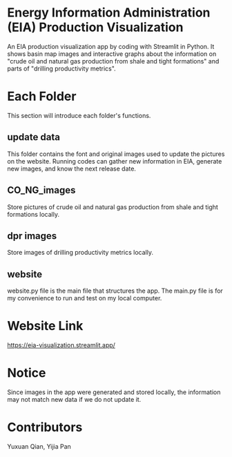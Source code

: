 # Energy Information Administration (EIA) Production Visualization
An EIA production visualization app by coding with Streamlit in Python. It shows basin map images and interactive graphs about the information on "crude oil and natural gas production from shale and tight formations" and parts of "drilling productivity metrics". 

# Each Folder
This section will introduce each folder's functions.

## update data
This folder contains the font and original images used to update the pictures on the website. Running codes can gather new information in EIA, generate new images, and know the next release date.

## CO_NG_images
Store pictures of crude oil and natural gas production from shale and tight formations locally.

## dpr images
Store images of drilling productivity metrics locally.

## website
website.py file is the main file that structures the app. The main.py file is for my convenience to run and test on my local computer.

# Website Link
https://eia-visualization.streamlit.app/

# Notice
Since images in the app were generated and stored locally, the information may not match new data if we do not update it.

# Contributors
Yuxuan Qian, Yijia Pan
